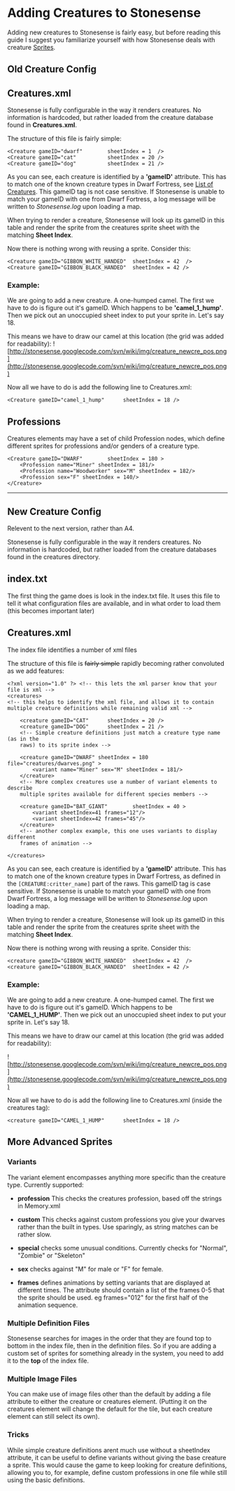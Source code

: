 # Adding Creatures to Stonesense #
Adding new creatures to Stonesense is fairly easy, but before reading this guide I suggest you familiarize yourself with how Stonesense deals with creature [Sprites](Sprites.md).

## Old Creature Config ##

## Creatures.xml ##
Stonesense is fully configurable in the way it renders creatures. No information is hardcoded, but rather loaded from the creature database found in **Creatures.xml**.

The structure of this file is fairly simple:
```
<Creature gameID="dwarf"        sheetIndex = 1  /> 
<Creature gameID="cat"          sheetIndex = 20 /> 
<Creature gameID="dog"          sheetIndex = 21 /> 
```

As you can see, each creature is identified by a **'gameID'** attribute. This has to match one of the known creature types in Dwarf Fortress, see [List of Creatures](AddingCreatures#List_of_Creatures.md). This gameID tag is not case sensitive. If Stonesense is unable to match your gameID with one from Dwarf Fortress, a log message will be written to _Stonesense.log_ upon loading a map.

When trying to render a creature, Stonesense will look up its gameID in this table and render the sprite from the creatures sprite sheet with the matching **Sheet Index**.

Now there is nothing wrong with reusing a sprite. Consider this:
```
<Creature gameID="GIBBON_WHITE_HANDED"  sheetIndex = 42  /> 
<Creature gameID="GIBBON_BLACK_HANDED"  sheetIndex = 42 /> 
```

### Example: ###
We are going to add a new creature. A one-humped camel. The first we have to do is figure out it's gameID. Which happens to be **'camel\_1\_hump'**. Then we pick out an unoccupied sheet index to put your sprite in. Let's say 18.

This means we have to draw our camel at this location (the grid was added for readability):
![http://stonesense.googlecode.com/svn/wiki/img/creature_newcre_pos.png](http://stonesense.googlecode.com/svn/wiki/img/creature_newcre_pos.png)

Now all we have to do is add the following line to Creatures.xml:
```
<Creature gameID="camel_1_hump"      sheetIndex = 18 /> 
```

## Professions ##

Creatures elements may have a set of child Profession nodes, which define different sprites for professions and/or genders of a creature type.

```
<Creature gameID="DWARF" 		sheetIndex = 180 >
	<Profession name="Miner" sheetIndex = 181/>
	<Profession name="Woodworker" sex="M" sheetIndex = 182/>
	<Profession sex="F" sheetIndex = 140/>
</Creature>
```


---


## New Creature Config ##

Relevent to the next version, rather than A4.

Stonesense is fully configurable in the way it renders creatures. No information is hardcoded, but rather loaded from the creature databases found in the creatures directory.

## index.txt ##

The first thing the game does is look in the index.txt file. It uses this file to tell it what configuration files are available, and in what order to load them (this becomes important later)

## Creatures.xml ##

The index file identifies a number of xml files

The structure of this file is ~~fairly simple~~ rapidly becoming rather convoluted as we add features:
```
<?xml version="1.0" ?> <!-- this lets the xml parser know that your file is xml -->
<creatures> 
<!-- this helps to identify the xml file, and allows it to contain
multiple creature definitions while remaining valid xml -->

	<creature gameID="CAT" 		sheetIndex = 20 /> 
	<creature gameID="DOG" 		sheetIndex = 21 />
	<!-- Simple creature definitions just match a creature type name (as in the
	raws) to its sprite index -->

	<creature gameID="DWARF" sheetIndex = 180 file="creatures/dwarves.png" >
		<variant name="Miner" sex="M" sheetIndex = 181/>
	</creature>
	<!-- More complex creatures use a number of variant elements to describe
	multiple sprites available for different species members -->

	<creature gameID="BAT_GIANT" 		sheetIndex = 40 > 
		<variant sheetIndex=41 frames="12"/>
		<variant sheetIndex=42 frames="45"/>
	</creature>
	<!-- another complex example, this one uses variants to display different
	frames of animation -->

</creatures>

```

As you can see, each creature is identified by a **'gameID'** attribute. This has to match one of the known creature types in Dwarf Fortress, as defined in the `[CREATURE:critter_name]` part of the raws. This gameID tag is case sensitive. If Stonesense is unable to match your gameID with one from Dwarf Fortress, a log message will be written to _Stonesense.log_ upon loading a map.

When trying to render a creature, Stonesense will look up its gameID in this table and render the sprite from the creatures sprite sheet with the matching **Sheet Index**.

Now there is nothing wrong with reusing a sprite. Consider this:
```
<creature gameID="GIBBON_WHITE_HANDED" 	sheetIndex = 42  /> 
<creature gameID="GIBBON_BLACK_HANDED" 	sheetIndex = 42 /> 
```

### Example: ###
We are going to add a new creature. A one-humped camel. The first we have to do is figure out it's gameID. Which happens to be **'CAMEL\_1\_HUMP'**. Then we pick out an unoccupied sheet index to put your sprite in. Let's say 18.

This means we have to draw our camel at this location (the grid was added for readability):

![http://stonesense.googlecode.com/svn/wiki/img/creature_newcre_pos.png](http://stonesense.googlecode.com/svn/wiki/img/creature_newcre_pos.png)

Now all we have to do is add the following line to Creatures.xml (inside the creatures tag):
```
<creature gameID="CAMEL_1_HUMP"      sheetIndex = 18 /> 
```

## More Advanced Sprites ##
### Variants ###

The variant element encompasses anything more specific than the creature type. Currently supported:

  * **profession** This checks the creatures profession, based off the strings in Memory.xml

  * **custom** This checks against custom professions you give your dwarves rather than the built in types. Use sparingly, as string matches can be rather slow.

  * **special** checks some unusual conditions. Currently checks for "Normal", "Zombie" or "Skeleton"

  * **sex** checks against "M" for male or "F" for female.

  * **frames** defines animations by setting variants that are displayed at different times. The attribute should contain a list of the frames 0-5 that the sprite should be used. eg frames="012" for the first half of the animation sequence.

### Multiple Definition Files ###

Stonesense searches for images in the order that they are found top to bottom in the index file, then in the definition files. So if you are adding a custom set of sprites for something already in the system, you need to add it to the **top** of the index file.

### Multiple Image Files ###

You can make use of image files other than the default by adding a file attribute to either the creature or creatures element. (Putting it on the creatures element will change the default for the tile, but each creature element can still select its own).

### Tricks ###

While simple creature definitions arent much use without a sheetIndex attribute, it can be useful to define variants without giving the base creature a sprite. This would cause the game to keep looking for creature definitions, allowing you to, for example, define custom professions in one file while still using the basic definitions.